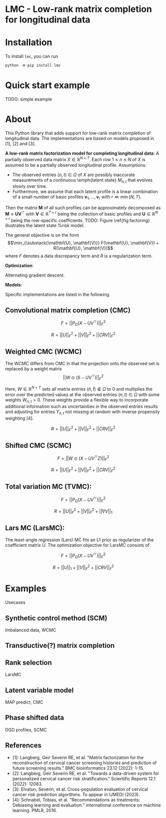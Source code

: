 # LMC - Low-rank matrix completion for longitudinal data

# Installation

To install `lmc`, you can run

```python
python -m pip install lmc
```

# Quick start example 

TODO: simple example 

# About

This Python library that adds support for low-rank matrix completion of longitudinal data. The implementations are based on models proposed in [1], [2] and [3].

**A low-rank matrix factorization model for completing longitudinal data**: 
A partially observed data matrix $X \in \mathbb{R}^{N \times T}$. Each row $1 \leq n \leq N$ of $X$ is assumed to be a partially observed longitudinal profile. Assumptions:
* The observed entries $(n, t) \in \Omega$ of $X$ are possibly inaccurate measurements of a continuous \emph{latent state} $M_{n,t}$ that evolves slowly over time.
* Furthermore, we assume that each latent profile is a linear combination of a small number of basic profiles $\mathbf{v}_1, \dots, \mathbf{v}_r$ with
$r \ll \min \{N,T\}$.

Then the matrix $\textbf{M}$ of all such profiles can be approximately decomposed as $\textbf{M} \approx \mathbf{U}\mathbf{V}^\top$ with $\mathbf{V} \in \mathbb{R}^{T \times r}$ being the collection of basic profiles
and $\mathbf{U} \in \mathbb{R}^{N\times r}$ being the row-specific coefficients. TODO: Figure \ref{fig:factoring} illustrates the latent state %risk 
model. 

The general objective is on the form
$$\min_{\substack{\mathbf{U}, \mathbf{V}}} F(\mathbf{U}, \mathbf{V}) + R(\mathbf{U}, \mathbf{V})$$
where $F$ denotes a data discrepancy term and $R$ is a regularization term. 

**Optimization**:

Alternating gradient descent. 

**Models**:

Specific implementations are listed in the following.

## Convolutional matrix completion (CMC) 

$$F = ||P_\Omega (X - UV^\top)||_F^2$$

$$R = || U ||_F^2 + || V ||_F^2 + || CRV ||_F^2$$

## Weighted CMC (WCMC)

The WCMC differs from CMC in that the projection onto the observed set is replaced by a weight matrix
$$||W \odot (S - UV^\top)||_F^2$$

Here, $W \in \mathbb{R}^{N \times T}$ sets all matrix entries $(\tilde{n}, \tilde{t}) \notin \Omega$ to $0$ and multiplies the error over the predicted values at the observed entries $(n, t) \in \Omega$ with some weights $W_{n, t} > 0$. These weights provide a flexible way to incorporate additional information such as uncertainties in the observed entries results and adjusting for entries $Y_{n, t}$ not missing at random with inverse propensity weighting [4].

$$R = || U ||_F^2 + || V ||_F^2 + || CRV ||_F^2$$

## Shifted CMC (SCMC)

$$F =  ||W \odot (X - UV^\top Z)||_F^2$$

$$R = || U ||_F^2 + || V ||_F^2 + || CRV ||_F^2$$

## Total variation MC (TVMC):

$$F = ||P_\Omega (X - UV^\top)||_F^2$$

$$R = || U ||_F^2 + || V ||_F^2 + || \nabla V ||_1$$

## Lars MC (LarsMC):

The least-angle regression (Lars) MC fits an L1 prior as regularizer of the coefficient matrix $U$. The optimization objective for LarsMC consists of 

$$F = ||P_\Omega (X - UV^\top)||_F^2$$

$$R = || U ||_1 + || V ||_F^2 + || CRV ||_F^2$$

# Examples

Usecases 

## Synthetic control method (SCM)

Imbalanced data, WCMC

## Transductive(?) matrix completion

## Rank selection

LarsMC

## Latent variable model

MAP predict, CMC

## Phase shifted data

DGD profiles, SCMC

References
----------

* [1]: Langberg, Geir Severin RE, et al. "Matrix factorization for the reconstruction of cervical cancer screening histories and prediction of future screening results." BMC bioinformatics 23.12 (2022): 1-15.
* [2]: Langberg, Geir Severin RE, et al. "Towards a data-driven system for personalized cervical cancer risk stratification." Scientific Reports 12.1 (2022): 12083.
* [3]: Elvatun, Severin, et al. Cross-population evaluation of cervical cancer risk prediction algorithms. To appear in IJMEDI (2023).
* [4]: Schnabel, Tobias, et al. "Recommendations as treatments: Debiasing learning and evaluation." international conference on machine learning. PMLR, 2016.
